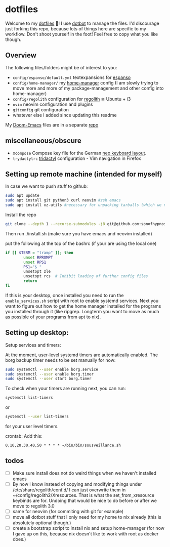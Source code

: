 # dotfiles
Welcome to my [dotfiles](https://wiki.archlinux.org/title/Dotfiles) 👋! I use [dotbot](https://github.com/anishathalye/dotbot) to manage the files. 
I'd discourage just forking this repo, because lots of things here are specific to my workflow. Don't shoot yourself in the foot! Feel free to copy what you like though.

## Overview
The following files/folders might be of interest to you:

 - `config/espanso/default.yml` textexpansions for [espanso](https://espanso.org)
 - `config/home-manager/` my [home-manager](https://github.com/nix-community/home-manager) config (I am slowly trying to move more and more of my package-management and other config into home-manager)
 - `config/regolith` configuration for [regolith](https://regolith-linux.org/) ≅ Ubuntu + i3
 - `nvim` neovim configuration and plugins
 - `gitconfig` git configuration
 - whatever else I added since updating this readme


My [Doom-Emacs](https://github.com/hlissner/doom-emacs/blob/develop/docs/getting_started.org) files are in a separate [repo](https://github.com/sonofhypnos/emacs-config/)

## miscellaneous/obscure
 - `Xcompose` Compose key file for the German [neo keyboard layout](https://neo-layout.org/).
 - `trydactylrc` [tridactyl](https://github.com/tridactyl/tridactyl) configuration - Vim navigation in Firefox

## Setting up remote machine (intended for myself)

In case we want to push stuff to github:

``` bash
sudo apt update
sudo apt install git python3 curl neovim #zsh emacs
sudo apt install xz-utils #necessary for unpacking tarballs (which we need to install nix)
```

Install the repo
``` sh
git clone --depth 1 --recurse-submodules -j8 git@github.com:sonofhypnos/dotfiles.git ~/.dotfiles
```

Then run ./install.sh (make sure you have emacs and neovim installed)

put the following at the top of the bashrc (if your are using the local one)

``` bash
if [[ $TERM = "tramp" ]]; then
        unset RPROMPT
        unset RPS1
        PS1="$ "
        unsetopt zle
        unsetopt rcs  # Inhibit loading of further config files
        return
fi

```


If this is your desktop, once installed you need to run the `enable_services.sh` script with root to enable systemd services. Next you want to figure out how to get the home manager installed for the programs you installed through it (like ripgrep. Longterm you want to move as much as possible of your programs from apt to nix).


## Setting up desktop:
Setup services and timers:

At the moment, user-level systemd timers are automatically enabled. The borg backup timer needs to be set manually for now:

``` bash
sudo systemctl --user enable borg.service
sudo systemctl --user enable borg.timer
sudo systemctl --user start borg.timer
```


To check when your timers are running next, you can run:


``` bash
systemctl list-timers
```
or 

``` bash
systemctl --user list-timers
```
for your user level timers.

crontab:
Add this:

``` crontab
0,10,20,30,40,50 * * * * ~/bin/bin/sousveillance.sh
```


## todos
- [ ] Make sure install does not do weird things when we haven't installed emacs
- [ ] By now I know instead of copying and modifying things under /etc/share/regolith/conf.d/ I can just overwrite them in ~/config/regolith2/Xresources. That is what the set_from_xresource keybinds are for. Undoing that would be nice to do before or after we move to regolith 3.0
- [ ] same for neovim (for commiting with git for example)
- [ ] move all dotbot stuff that I only need for my home to nix already (this is absolutely optional though.)
- [ ] create a bootstrap script to install nix and setup home-manager (for now I gave up on this, because nix doesn't like to work with root as docker does.)
